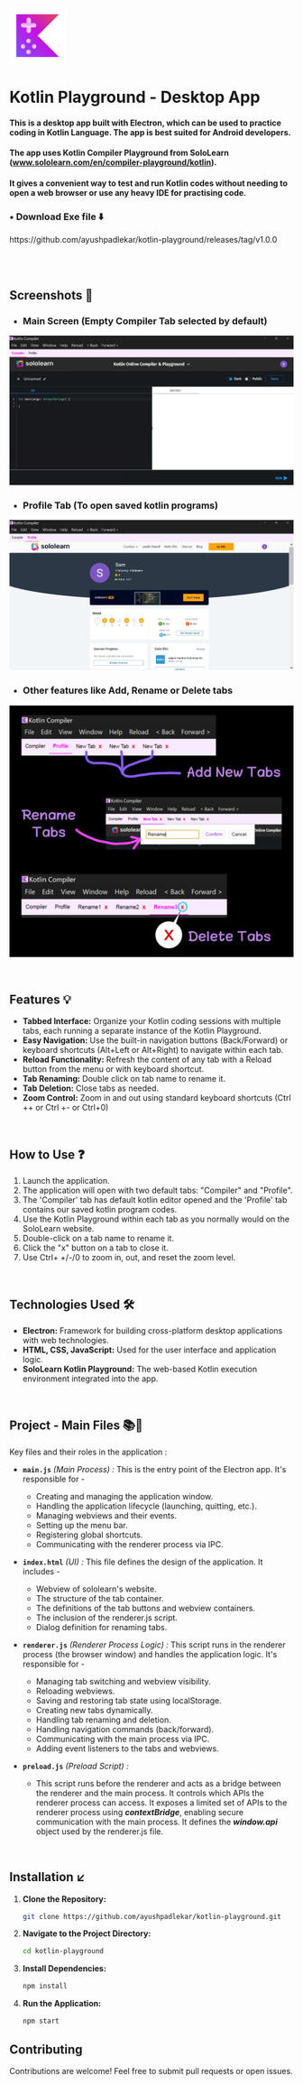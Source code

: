 <div align="left">
    <img src="images/KotlinPlaygroundd.png" alt="App Logo" height="100">
</div> 

# Kotlin Playground - Desktop App

#### This is a desktop app built with **Electron**, which can be used to practice coding in **Kotlin** Language. The app is best suited for Android developers.

#### The app uses Kotlin Compiler Playground from SoloLearn (www.sololearn.com/en/compiler-playground/kotlin). 

#### It gives a convenient way to test and run Kotlin codes without needing to open a web browser or use any heavy IDE for practising code.

<p><b><h3> • Download Exe file ⬇️</h3></b></p>
https://github.com/ayushpadlekar/kotlin-playground/releases/tag/v1.0.0

</br> </br>

## Screenshots 📸

* ### Main Screen (Empty Compiler Tab selected by default)

![Main Screen (Compiler Tab)](<images/Main Screen.jpeg>)

* ### Profile Tab (To open saved kotlin programs)

![Profile Tab](<images/Profile Tab.jpeg>)

* ### Other features like Add, Rename or Delete tabs

![All other features](<images/All other features.jpeg>)

</br>

## Features 💡

*   **Tabbed Interface:**  Organize your Kotlin coding sessions with multiple tabs, each running a separate instance of the Kotlin Playground.
*   **Easy Navigation:** Use the built-in navigation buttons (Back/Forward) or keyboard shortcuts (Alt+Left or Alt+Right) to navigate within each tab.
*   **Reload Functionality:** Refresh the content of any tab with a Reload button from the menu or with keyboard shortcut.
*   **Tab Renaming:** Double click on tab name to rename it.
*   **Tab Deletion:** Close tabs as needed.
*   **Zoom Control:** Zoom in and out using standard keyboard shortcuts (Ctrl ++ or Ctrl +- or Ctrl+0)

</br>

## How to Use ❓

1.  Launch the application.
2.  The application will open with two default tabs: "Compiler" and "Profile".
3.  The 'Compiler' tab has default kotlin editor opened and the 'Profile' tab contains our saved kotlin program codes.
4.  Use the Kotlin Playground within each tab as you normally would on the SoloLearn website.
7.  Double-click on a tab name to rename it.
8.  Click the "x" button on a tab to close it.
9.  Use Ctrl+ +/-/0 to zoom in, out, and reset the zoom level.

</br>

## Technologies Used 🛠️

*   **Electron:** Framework for building cross-platform desktop applications with web technologies.
*   **HTML, CSS, JavaScript:** Used for the user interface and application logic.
*   **SoloLearn Kotlin Playground:** The web-based Kotlin execution environment integrated into the app.

</br>

## Project - Main Files 📚📌

Key files and their roles in the application :

*   **`main.js`** *(Main Process) :* This is the entry point of the Electron app. It's responsible for -
    *   Creating and managing the application window.
    *   Handling the application lifecycle (launching, quitting, etc.).
    *   Managing webviews and their events.
    *   Setting up the menu bar.
    *   Registering global shortcuts.
    *   Communicating with the renderer process via IPC.

*   **`index.html`** *(UI) :* This file defines the design of the application. It includes -
    *   Webview of sololearn's website.
    *   The structure of the tab container.
    *   The definitions of the tab buttons and webview containers.
    *   The inclusion of the renderer.js script.
    *   Dialog definition for renaming tabs.

*   **`renderer.js`** *(Renderer Process Logic) :* This script runs in the renderer process (the browser window) and handles the application logic.  It's responsible for -
    *   Managing tab switching and webview visibility.
    *   Reloading webviews.
    *   Saving and restoring tab state using localStorage.
    *   Creating new tabs dynamically.
    *   Handling tab renaming and deletion.
    *   Handling navigation commands (back/forward).
    *   Communicating with the main process via IPC.
    *   Adding event listeners to the tabs and webviews.

*   **`preload.js`** *(Preload Script) :*
    * This script runs before the renderer and acts as a bridge between the renderer and the main process. It controls which APIs the renderer process can access. It exposes a limited set of APIs to the renderer process using ***contextBridge***, enabling secure communication with the main process. It defines the ***window.api*** object used by the renderer.js file.

</br>

## Installation ↙️

1.  **Clone the Repository:**

    ```bash
    git clone https://github.com/ayushpadlekar/kotlin-playground.git
    ```

2.  **Navigate to the Project Directory:**

    ```bash
    cd kotlin-playground
    ```

3.  **Install Dependencies:**

    ```bash
    npm install
    ```

4.  **Run the Application:**

    ```bash
    npm start
    ```


## Contributing

Contributions are welcome! Feel free to submit pull requests or open issues.
